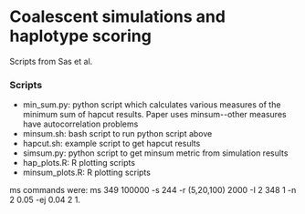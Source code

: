 # Coalescent simulations and haplotype scoring
Scripts from Sas et al.

### Scripts
* min_sum.py: python script which calculates various measures of the minimum sum of hapcut results. Paper uses minsum--other measures have autocorrelation problems
* minsum.sh: bash script to run python script above
* hapcut.sh: example script to get hapcut results
* simsum.py: python script to get minsum metric from simulation results
* hap_plots.R: R plotting scripts
* minsum_plots.R: R plotting scripts

ms commands were: ms 349 100000 -s 244 -r (5,20,100) 2000 -I 2 348 1 -n 2 0.05 -ej 0.04 2 1.
